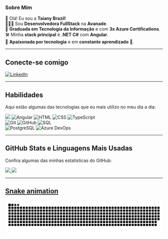 ### Sobre Mim
👋 Olá! Eu sou a **Taiany Brazil**!  
👩🏻‍💻 Sou **Desenvolvedora FullStack** na **Avanade**.  
🧠 **Graduada em Tecnologia da Informação** e com **3x Azure Certifications**.  
🛠️ Minha **stack principal** é **.NET C#** com **Angular**.  
🧡 **Apaixonada por tecnologia** e em **constante aprendizado** 🌱.

---

## Conecte-se comigo
[![LinkedIn](https://img.shields.io/badge/LinkedIn-1a1b26?style=for-the-badge&logo=linkedin&logoColor=bf91f2)](https://www.linkedin.com/in/taianybrazil/)

---

## Habilidades
Aqui estão algumas das tecnologias que eu mais utilizo no meu dia a dia:

![](https://img.shields.io/badge/C%23-1a1b26?style=for-the-badge&logo=csharp&logoColor=bf91f2)
![Angular](https://img.shields.io/badge/angular-1a1b26?style=for-the-badge&logo=angular&logoColor=bf91f2)
![HTML](https://img.shields.io/badge/HTML-1a1b26?style=for-the-badge&logo=html5&logoColor=bf91f2)
![CSS](https://img.shields.io/badge/CSS-1a1b26?style=for-the-badge&logo=css3&logoColor=bf91f2)
![TypeScript](https://img.shields.io/badge/TypeScript-1a1b26?style=for-the-badge&logo=typeScript&logoColor=bf91f2)  
![Git](https://img.shields.io/badge/Git-1a1b26?style=for-the-badge&logo=git&logoColor=bf91f2)
![GitHub](https://img.shields.io/badge/GitHub-1a1b26?style=for-the-badge&logo=github&logoColor=bf91f2)
![SQL](https://img.shields.io/badge/Microsoft%20SQL%20Server-1a1b26?style=for-the-badge&logo=microsoft%20sql%20server&logoColor=bf91f2)  
![PostgreSQL](https://img.shields.io/badge/PostgreSQL-1a1b26?style=for-the-badge&logo=PostgreSQL&logoColor=bf91f2)
![Azure DevOps](https://img.shields.io/badge/Azure%20DevOps-1a1b26?style=for-the-badge&logo=azuredevops&logoColor=bf91f2)

---

## GitHub Stats e Linguagens Mais Usadas
Confira algumas das minhas estatísticas do GitHub:

<div>
  <a href="https://github.com/braziltaiany">
  <img height="180em" src="https://github-readme-stats.vercel.app/api?username=braziltaiany&show_icons=true&theme=tokyonight&hide=issues&include_all_commits=true&count_private=true"/>
  <img height="180em" src="https://github-readme-stats.vercel.app/api/top-langs/?username=braziltaiany&layout=compact&langs_count=7&theme=tokyonight"/>
</div>  

---

## Snake animation
![Snake animation](https://github.com/braziltaiany/braziltaiany/blob/output/github-contribution-grid-snake.svg)
